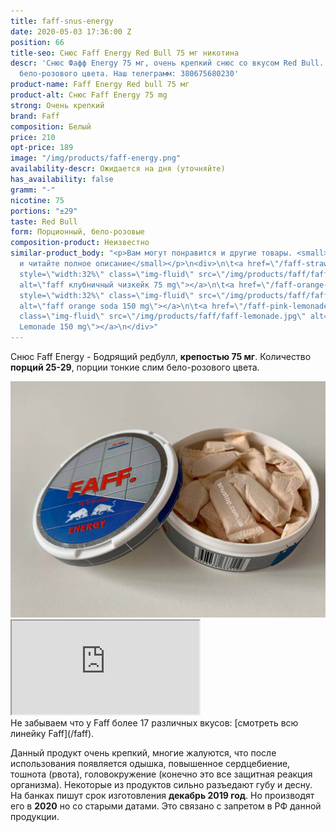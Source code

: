 ```yaml
---
title: faff-snus-energy
date: 2020-05-03 17:36:00 Z
position: 66
title-seo: Снюс Faff Energy Red Bull 75 мг никотина
descr: 'Снюс Фафф Energy 75 мг, очень крепкий снюс со вкусом Red Bull. 29 тонких порций
  бело-розового цвета. Наш телеграмм: 380675680230'
product-name: Faff Energy Red bull 75 мг
product-alt: Снюс Faff Energy 75 mg
strong: Очень крепкий
brand: Faff
composition: Белый
price: 210
opt-price: 189
image: "/img/products/faff-energy.png"
availability-descr: Ожидается на дня (уточняйте)
has_availability: false
gramm: "-"
nicotine: 75
portions: "±29"
taste: Red Bull
form: Порционный, бело-розовые
composition-product: Неизвестно
similar-product_body: "<p>Вам могут понравится и другие товары. <small>Жмите на картинки
  и читайте полное описание</small></p>\n<div>\n\t<a href=\"/faff-strawberry-cheesecake\"><img
  style=\"width:32%\" class=\"img-fluid\" src=\"/img/products/faff/faff-chess.jpg\"
  alt=\"faff клубничный чизкейк 75 mg\"></a>\n\t<a href=\"/faff-orange-soda\"><img
  style=\"width:32%\" class=\"img-fluid\" src=\"/img/products/faff/faff-orange.jpg\"
  alt=\"faff orange soda 150 mg\"></a>\n\t<a href=\"/faff-pink-lemonade\"><img style=\"width:32%\"
  class=\"img-fluid\" src=\"/img/products/faff/faff-lemonade.jpg\" alt=\"Snus Faff
  Lemonade 150 mg\"></a>\n</div>"
---
```


Снюс Faff Energy - Бодрящий редбулл, **крепостью 75 мг**. Количество **порций 25-29**, порции тонкие слим бело-розового цвета.<br>
<div class="mb-3">
<img class="img-fluid" src="/img/products/faff/open/energy.jpg" alt="Снюс Faff Energy 75 mg">
</div>
<div class="embed-responsive embed-responsive-16by9 mb-3">
  <iframe class="embed-responsive-item" src="https://www.youtube.com/embed/NTXkb_qVFpU" allowfullscreen></iframe>
</div>
Не забываем что у Faff более 17 различных вкусов: [смотреть всю линейку Faff](/faff).

Данный продукт очень крепкий, многие жалуются, что после использования появляется одышка, повышенное сердцебиение, тошнота (рвота), головокружение (конечно это все защитная реакция организма). Некоторые из продуктов сильно разъедают губу и десну.
На банках пишут срок изготовления **декабрь 2019 год**. Но производят его в **2020** но со старыми датами. Это связано с запретом в РФ данной продукции.